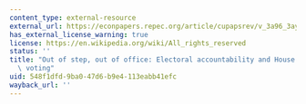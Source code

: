```yaml
---
content_type: external-resource
external_url: https://econpapers.repec.org/article/cupapsrev/v_3a96_3ay_3a2002_3ai_3a01_3ap_3a127-140_5f00.htm
has_external_license_warning: true
license: https://en.wikipedia.org/wiki/All_rights_reserved
status: ''
title: "Out of step, out of office: Electoral accountability and House members\u2019\
  \ voting"
uid: 548f1dfd-9ba0-47d6-b9e4-113eabb41efc
wayback_url: ''
---
```

